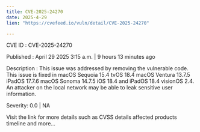 ```yaml
---
title: CVE-2025-24270
date: 2025-4-29
lien: "https://cvefeed.io/vuln/detail/CVE-2025-24270"

---
```


CVE ID : CVE-2025-24270

Published :  April 29
2025
3:15 a.m. | 9 hours
13 minutes ago

Description : This issue was addressed by removing the vulnerable code. This issue is fixed in macOS Sequoia 15.4
tvOS 18.4
macOS Ventura 13.7.5
iPadOS 17.7.6
macOS Sonoma 14.7.5
iOS 18.4 and iPadOS 18.4
visionOS 2.4. An attacker on the local network may be able to leak sensitive user information.

Severity: 0.0 | NA

Visit the link for more details
such as CVSS details
affected products
timeline
and more...
